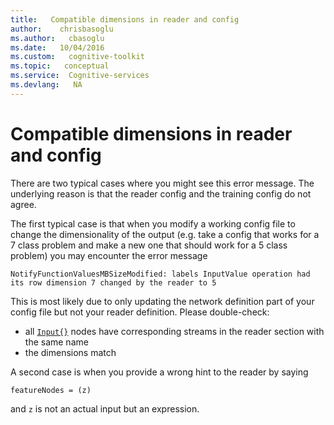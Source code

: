 ```yaml
---
title:   Compatible dimensions in reader and config
author:    chrisbasoglu
ms.author:   cbasoglu
ms.date:   10/04/2016
ms.custom:   cognitive-toolkit
ms.topic:   conceptual
ms.service:  Cognitive-services
ms.devlang:   NA
---
```


# Compatible dimensions in reader and config

There are two typical cases where you might see this error message. The underlying reason is that the reader config and the training config do not agree. 

The first typical case is that when you modify a working config file to change the dimensionality of the output (e.g. take a config that works for a 7 class problem and make a new one that should work for a 5 class problem) you may encounter the error message 
```
NotifyFunctionValuesMBSizeModified: labels InputValue operation had its row dimension 7 changed by the reader to 5
```
This is most likely due to only updating the network definition part of your config file but not your reader definition.
Please double-check:

* all [`Input{}`](./Inputs.md) nodes have corresponding streams in the reader section with the same name
* the dimensions match

A second case is when you provide a wrong hint to the reader by saying 
```
featureNodes = (z)
```
and `z` is not an actual input but an expression.
